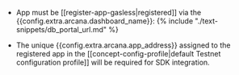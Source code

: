 * App must be [[register-app-gasless|registered]] via the {{config.extra.arcana.dashboard_name}}: {% include "./text-snippets/db_portal_url.md" %} 

* The unique {{config.extra.arcana.app_address}} assigned to the registered app in the [[concept-config-profile|default Testnet configuration profile]] will be required for SDK integration.